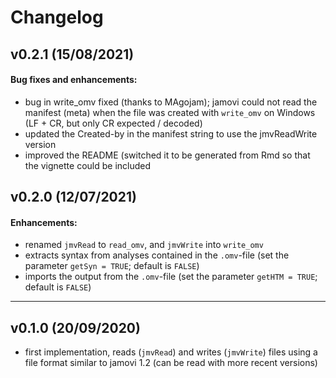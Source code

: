 # Changelog

## v0.2.1 (15/08/2021)

#### Bug fixes and enhancements:
- bug in write_omv fixed (thanks to MAgojam); jamovi could not read the manifest (meta) when the file was created with `write_omv` on Windows (LF + CR, but only CR expected / decoded)
- updated the Created-by in the manifest string to use the jmvReadWrite version
- improved the README (switched it to be generated from Rmd so that the vignette could be included


## v0.2.0 (12/07/2021)

#### Enhancements:

- renamed `jmvRead` to `read_omv`, and `jmvWrite` into `write_omv`
- extracts syntax from analyses contained in the `.omv`-file (set the parameter `getSyn = TRUE`; default is `FALSE`)
- imports the output from the `.omv`-file (set the parameter `getHTM = TRUE`; default is `FALSE`)

---

## v0.1.0 (20/09/2020)

- first implementation, reads (`jmvRead`) and writes (`jmvWrite`) files using a file format similar to jamovi 1.2 (can be read with more recent versions)
